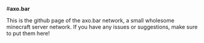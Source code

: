 #**axo.bar**

This is the github page of the axo.bar network, a small wholesome minecraft server network.
If you have any issues or suggestions, make sure to put them here!
